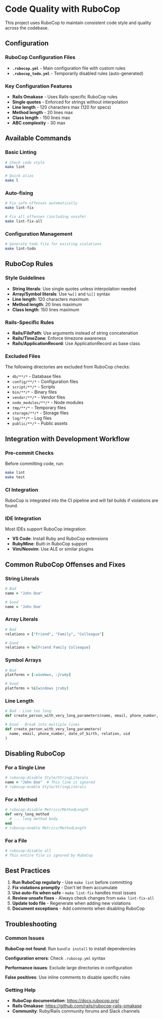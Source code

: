 # Code Quality with RuboCop

This project uses RuboCop to maintain consistent code style and quality across the codebase.

## Configuration

### RuboCop Configuration Files

- **`.rubocop.yml`** - Main configuration file with custom rules
- **`.rubocop_todo.yml`** - Temporarily disabled rules (auto-generated)

### Key Configuration Features

- **Rails Omakase** - Uses Rails-specific RuboCop rules
- **Single quotes** - Enforced for strings without interpolation
- **Line length** - 120 characters max (120 for specs)
- **Method length** - 20 lines max
- **Class length** - 150 lines max
- **ABC complexity** - 30 max

## Available Commands

### Basic Linting
```bash
# Check code style
make lint

# Quick alias
make l
```

### Auto-fixing
```bash
# Fix safe offenses automatically
make lint-fix

# Fix all offenses (including unsafe)
make lint-fix-all
```

### Configuration Management
```bash
# Generate todo file for existing violations
make lint-todo
```

## RuboCop Rules

### Style Guidelines

- **String literals**: Use single quotes unless interpolation needed
- **Array/Symbol literals**: Use `%w[]` and `%i[]` syntax
- **Line length**: 120 characters maximum
- **Method length**: 20 lines maximum
- **Class length**: 150 lines maximum

### Rails-Specific Rules

- **Rails/FilePath**: Use arguments instead of string concatenation
- **Rails/TimeZone**: Enforce timezone awareness
- **Rails/ApplicationRecord**: Use ApplicationRecord as base class

### Excluded Files

The following directories are excluded from RuboCop checks:
- `db/**/*` - Database files
- `config/**/*` - Configuration files
- `script/**/*` - Scripts
- `bin/**/*` - Binary files
- `vendor/**/*` - Vendor files
- `node_modules/**/*` - Node modules
- `tmp/**/*` - Temporary files
- `storage/**/*` - Storage files
- `log/**/*` - Log files
- `public/**/*` - Public assets

## Integration with Development Workflow

### Pre-commit Checks
Before committing code, run:
```bash
make lint
make test
```

### CI Integration
RuboCop is integrated into the CI pipeline and will fail builds if violations are found.

### IDE Integration
Most IDEs support RuboCop integration:
- **VS Code**: Install Ruby and RuboCop extensions
- **RubyMine**: Built-in RuboCop support
- **Vim/Neovim**: Use ALE or similar plugins

## Common RuboCop Offenses and Fixes

### String Literals
```ruby
# Bad
name = "John Doe"

# Good
name = 'John Doe'
```

### Array Literals
```ruby
# Bad
relations = ["Friend", "Family", "Colleague"]

# Good
relations = %w[Friend Family Colleague]
```

### Symbol Arrays
```ruby
# Bad
platforms = [:windows, :jruby]

# Good
platforms = %i[windows jruby]
```

### Line Length
```ruby
# Bad - Line too long
def create_person_with_very_long_parameters(name, email, phone_number, date_of_birth, relation, uid)

# Good - Break into multiple lines
def create_person_with_very_long_parameters(
  name, email, phone_number, date_of_birth, relation, uid
)
```

## Disabling RuboCop

### For a Single Line
```ruby
# rubocop:disable Style/StringLiterals
name = "John Doe"  # This line is ignored
# rubocop:enable Style/StringLiterals
```

### For a Method
```ruby
# rubocop:disable Metrics/MethodLength
def very_long_method
  # ... long method body
end
# rubocop:enable Metrics/MethodLength
```

### For a File
```ruby
# rubocop:disable all
# This entire file is ignored by RuboCop
```

## Best Practices

1. **Run RuboCop regularly** - Use `make lint` before committing
2. **Fix violations promptly** - Don't let them accumulate
3. **Use auto-fix when safe** - `make lint-fix` handles most issues
4. **Review unsafe fixes** - Always check changes from `make lint-fix-all`
5. **Update todo file** - Regenerate when adding new violations
6. **Document exceptions** - Add comments when disabling RuboCop

## Troubleshooting

### Common Issues

**RuboCop not found**: Run `bundle install` to install dependencies

**Configuration errors**: Check `.rubocop.yml` syntax

**Performance issues**: Exclude large directories in configuration

**False positives**: Use inline comments to disable specific rules

### Getting Help

- **RuboCop documentation**: https://docs.rubocop.org/
- **Rails Omakase**: https://github.com/rails/rubocop-rails-omakase
- **Community**: Ruby/Rails community forums and Slack channels 
